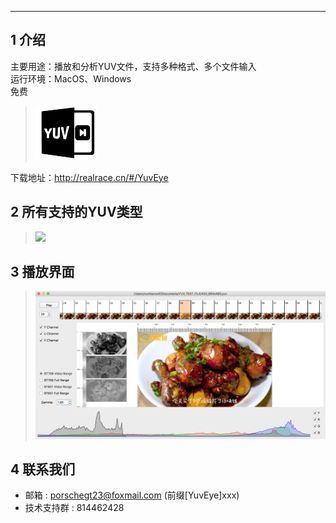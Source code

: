 --------------------------------------------------

## 1 介绍
主要用途：播放和分析YUV文件，支持多种格式、多个文件输入               
运行环境：MacOS、Windows             
免费                   
> <img width="100" src="./assets/logo.png">             

下载地址：http://realrace.cn/#/YuvEye

## 2 所有支持的YUV类型

> <img width="200" src="https://user-images.githubusercontent.com/11828206/78096156-8733c280-740b-11ea-903e-f19739cad081.png">

## 3 播放界面

> <img src="./assets/show.jpg" >



## 4 联系我们
- 邮箱 : porschegt23@foxmail.com (前缀[YuvEye]xxx)
- 技术支持群 : 814462428


